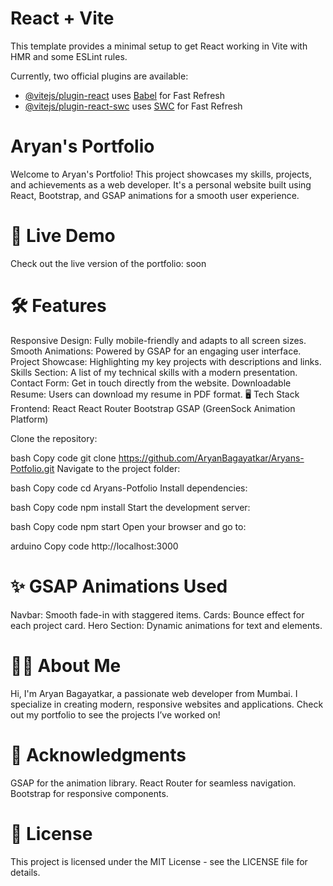 # React + Vite

This template provides a minimal setup to get React working in Vite with HMR and some ESLint rules.

Currently, two official plugins are available:

- [@vitejs/plugin-react](https://github.com/vitejs/vite-plugin-react/blob/main/packages/plugin-react/README.md) uses [Babel](https://babeljs.io/) for Fast Refresh
- [@vitejs/plugin-react-swc](https://github.com/vitejs/vite-plugin-react-swc) uses [SWC](https://swc.rs/) for Fast Refresh

# Aryan's Portfolio
Welcome to Aryan's Portfolio! This project showcases my skills, projects, and achievements as a web developer. It's a personal website built using React, Bootstrap, and GSAP animations for a smooth user experience.

# 🚀 Live Demo
Check out the live version of the portfolio: soon

# 🛠️ Features
Responsive Design: Fully mobile-friendly and adapts to all screen sizes.
Smooth Animations: Powered by GSAP for an engaging user interface.
Project Showcase: Highlighting my key projects with descriptions and links.
Skills Section: A list of my technical skills with a modern presentation.
Contact Form: Get in touch directly from the website.
Downloadable Resume: Users can download my resume in PDF format.
🖥️ Tech Stack
Frontend:
React
React Router
Bootstrap
GSAP (GreenSock Animation Platform)

Clone the repository:

bash
Copy code
git clone https://github.com/AryanBagayatkar/Aryans-Potfolio.git
Navigate to the project folder:

bash
Copy code
cd Aryans-Potfolio
Install dependencies:

bash
Copy code
npm install
Start the development server:

bash
Copy code
npm start
Open your browser and go to:

arduino
Copy code
http://localhost:3000

# ✨ GSAP Animations Used
Navbar: Smooth fade-in with staggered items.
Cards: Bounce effect for each project card.
Hero Section: Dynamic animations for text and elements.
# 🧑‍💻 About Me
Hi, I'm Aryan Bagayatkar, a passionate web developer from Mumbai. I specialize in creating modern, responsive websites and applications. Check out my portfolio to see the projects I’ve worked on!

# 🌟 Acknowledgments
GSAP for the animation library.
React Router for seamless navigation.
Bootstrap for responsive components.

# 📄 License
This project is licensed under the MIT License - see the LICENSE file for details.

